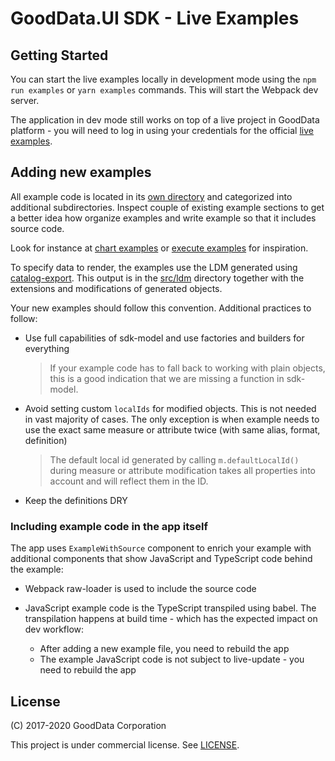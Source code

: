 # GoodData.UI SDK - Live Examples

## Getting Started

You can start the live examples locally in development mode using the `npm run examples` or `yarn examples` commands. This
will start the Webpack dev server.

The application in dev mode still works on top of a live project in GoodData platform - you will need to
log in using your credentials for the official [live examples](https://gooddata-examples.herokuapp.com/registration).

## Adding new examples

All example code is located in its [own directory](./src/examples) and categorized into additional subdirectories. Inspect
couple of existing example sections to get a better idea how organize examples and write example so that it includes
source code.

Look for instance at [chart examples](./src/examples/basic) or [execute examples](./src/examples/execution) for inspiration.

To specify data to render, the examples use the LDM generated using [catalog-export](../../tools/catalog-export). This output
is in the [src/ldm](./src/ldm) directory together with the extensions and modifications of generated objects.

Your new examples should follow this convention. Additional practices to follow:

-   Use full capabilities of sdk-model and use factories and builders for everything

    > If your example code has to fall back to working with plain objects, this is a good indication that we are missing
    > a function in sdk-model.

-   Avoid setting custom `localIds` for modified objects. This is not needed in vast majority of cases. The only
    exception is when example needs to use the exact same measure or attribute twice (with same alias, format, definition)

    > The default local id generated by calling `m.defaultLocalId()` during measure or attribute modification takes all
    > properties into account and will reflect them in the ID.

-   Keep the definitions DRY

### Including example code in the app itself

The app uses `ExampleWithSource` component to enrich your example with additional components that show JavaScript and
TypeScript code behind the example:

-   Webpack raw-loader is used to include the source code
-   JavaScript example code is the TypeScript transpiled using babel. The transpilation happens at build time - which
    has the expected impact on dev workflow:

    -   After adding a new example file, you need to rebuild the app
    -   The example JavaScript code is not subject to live-update - you need to rebuild the app

## License

(C) 2017-2020 GoodData Corporation

This project is under commercial license. See [LICENSE](LICENSE).
